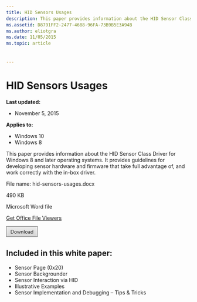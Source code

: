 ```yaml
---
title: HID Sensors Usages
description: This paper provides information about the HID Sensor Class Driver for Windows 8 and later operating systems. It provides guidelines for developing sensor hardware and firmware that take full advantage of, and work correctly with the in-box driver.
ms.assetid: D8791FF2-2477-4688-96FA-73B9B5E3A94B
ms.author: eliotgra
ms.date: 11/05/2015
ms.topic: article


---
```



# HID Sensors Usages


**Last updated:**

-   November 5, 2015

**Applies to:**

-   Windows 10
-   Windows 8

This paper provides information about the HID Sensor Class Driver for Windows 8 and later operating systems. It provides guidelines for developing sensor hardware and firmware that take full advantage of, and work correctly with the in-box driver.

File name: hid-sensors-usages.docx

490 KB

Microsoft Word file

[Get Office File Viewers](http://office.microsoft.com/assistance/9798/viewerscvt.aspx)

[![click here to download](images/download.png)](http://download.microsoft.com/download/0/9/E/09E57656-4368-4C44-8F18-0B6B285EC10A/hid-sensors-usages.docx)

## <span id="Included_in_this_white_paper__"></span><span id="included_in_this_white_paper__"></span><span id="INCLUDED_IN_THIS_WHITE_PAPER__"></span>Included in this white paper:


-   Sensor Page (0x20)
-   Sensor Backgrounder
-   Sensor Interaction via HID
-   Illustrative Examples
-   Sensor Implementation and Debugging – Tips & Tricks





